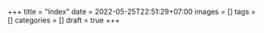 +++
title = "Index"
date = 2022-05-25T22:51:29+07:00
images = []
tags = []
categories = []
draft = true
+++
